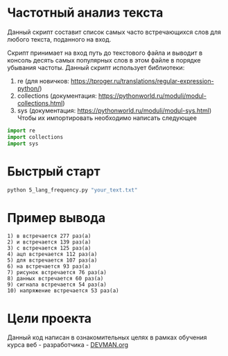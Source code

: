 
# Частотный анализ текста
Данный скрипт составит список самых часто встречающихся слов для любого текста, поданного на вход.

Скрипт принимает на вход путь до текстового файла и выводит в консоль десять самых популярных слов в этом файле в порядке убывания частоты.
Данный скрипт использует библиотеки:

 1. re (для новичков: https://tproger.ru/translations/regular-expression-python/)
  2. collections (документация: https://pythonworld.ru/moduli/modul-collections.html)
 3. sys (документация: https://pythonworld.ru/moduli/modul-sys.html)
Чтобы их импортировать необходимо написать следующее
```python
import re
import collections
import sys
```

# Быстрый старт
```bash
python 5_lang_frequency.py "your_text.txt"
```
# Пример вывода

```Самые популярные слова:
1) в встречается 277 раз(а)
2) и встречается 139 раз(а)
3) с встречается 125 раз(а)
4) ацп встречается 112 раз(а)
5) для встречается 107 раз(а)
6) на встречается 93 раз(а)
7) рисунок встречается 76 раз(а)
8) данных встречается 60 раз(а)
9) сигнала встречается 54 раз(а)
10) напряжение встречается 53 раз(а)
```

# Цели проекта

Данный код написан в ознакомительных целях в рамках обучения курса веб - разработчика  - [DEVMAN.org](https://devman.org)

